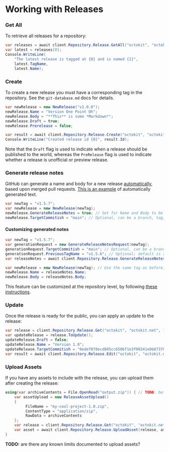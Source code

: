 # Working with Releases

### Get All

To retrieve all releases for a repository:

```csharp
var releases = await client.Repository.Release.GetAll("octokit", "octokit.net");
var latest = releases[0];
Console.WriteLine(
    "The latest release is tagged at {0} and is named {1}",
    latest.TagName,
    latest.Name);
```

### Create

To create a new release you must have a corresponding tag in the repository. See the `git-database.md` docs for details.

```csharp
var newRelease = new NewRelease("v1.0.0");
newRelease.Name = "Version One Point Oh";
newRelease.Body = "**This** is some *Markdown*";
newRelease.Draft = true;
newRelease.Prerelease = false;

var result = await client.Repository.Release.Create("octokit", "octokit.net", newRelease);
Console.WriteLine("Created release id {0}", result.Id);
```

Note that the `Draft` flag is used to indicate when a release should be published to the world, whereas the `PreRelease` flag is used to indicate whether a release is unofficial or preview release.

### Generate release notes

GitHub can generate a name and body for a new release [automatically](https://github.blog/2021-10-04-beta-github-releases-improving-release-experience/#introducing-auto-generated-release-notes), based upon merged pull requests.
[This is an example](https://github.com/MylesBorins/release-notes-test/releases/tag/v2.0.0) of automatically generated text.

```csharp
var newTag = "v1.5.7";
var newRelease = new NewRelease(newTag);
newRelease.GenerateReleaseNotes = true; // Set for Name and Body to be generated.
newRelease.TargetCommitish = "main"; // Optional, can be a branch, tag, or SHA; defaults to the main branch.
```

#### Customizing generated notes
```csharp
var newTag = "v1.5.7";
var generationRequest = new GenerateReleaseNotesRequest(newTag);
generationRequest.TargetCommitish = "main"; // Optional, can be a branch, tag, or SHA; defaults to the main branch.
generationRequest.PreviousTagName = "v1.5.6"; // Optional; default is automagically determined, based on existing tags.
var releaseNotes = await client.Repository.Release.GenerateReleaseNotes("octokit", "octokit.net", generationRequest);

var newRelease = new NewRelease(newTag); // Use the same tag as before, because it now appears in generated text.
newRelease.Name = releaseNotes.Name;
newRelease.Body = releaseNotes.Body;
```

This feature can be customized at the repository level, by following [these instructions](https://docs.github.com/repositories/releasing-projects-on-github/automatically-generated-release-notes#configuring-automatically-generated-release-notes).

### Update

Once the release is ready for the public, you can apply an update to the release:

```csharp
var release = client.Repository.Release.Get("octokit", "octokit.net", 1);
var updateRelease = release.ToUpdate();
updateRelease.Draft = false;
updateRelease.Name = "Version 1.0";
updateRelease.TargetCommitish = "0edef870ecd885cc6506f1e3f08341e8b87370f2" // can also be a ref
var result = await client.Repository.Release.Edit("octokit", "octokit.net", 1, updateRelease);
```

### Upload Assets

If you have any assets to include with the release, you can upload them after creating the release:

```csharp
using(var archiveContents = File.OpenRead("output.zip")) { // TODO: better sample
    var assetUpload = new ReleaseAssetUpload()
    {
         FileName = "my-cool-project-1.0.zip",
         ContentType = "application/zip",
         RawData = archiveContents
    };
    var release = client.Repository.Release.Get("octokit", "octokit.net", 1);
    var asset = await client.Repository.Release.UploadAsset(release, assetUpload);
}
```

**TODO:** are there any known limits documented to upload assets?
